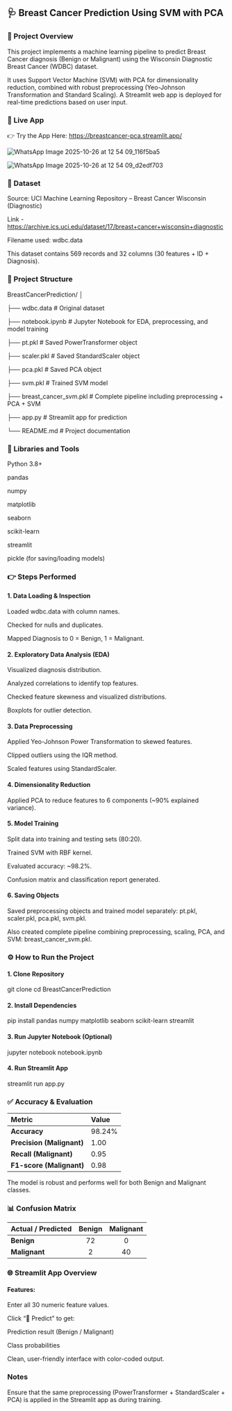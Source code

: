 ## 🩺 Breast Cancer Prediction Using SVM with PCA

### 📘 Project Overview

This project implements a machine learning pipeline to predict Breast Cancer diagnosis (Benign or Malignant) using the Wisconsin Diagnostic Breast Cancer (WDBC) dataset.

It uses Support Vector Machine (SVM) with PCA for dimensionality reduction, combined with robust preprocessing (Yeo-Johnson Transformation and Standard Scaling).
A Streamlit web app is deployed for real-time predictions based on user input.

### 🚀 Live App

👉 Try the App Here: https://breastcancer-pca.streamlit.app/

![WhatsApp Image 2025-10-26 at 12 54 09_116f5ba5](https://github.com/user-attachments/assets/3f0d11f5-e957-43a1-a571-0cca21f9b98a)

![WhatsApp Image 2025-10-26 at 12 54 09_d2edf703](https://github.com/user-attachments/assets/5a3a870b-496a-4d79-97b0-e63771fae621)

### 📂 Dataset

Source: UCI Machine Learning Repository – Breast Cancer Wisconsin (Diagnostic)

Link - https://archive.ics.uci.edu/dataset/17/breast+cancer+wisconsin+diagnostic

Filename used: wdbc.data

This dataset contains 569 records and 32 columns (30 features + ID + Diagnosis).

### 🧠 Project Structure

BreastCancerPrediction/
│

├── wdbc.data                  # Original dataset

├── notebook.ipynb             # Jupyter Notebook for EDA, preprocessing, and model training

├── pt.pkl                     # Saved PowerTransformer object

├── scaler.pkl                 # Saved StandardScaler object

├── pca.pkl                    # Saved PCA object

├── svm.pkl                    # Trained SVM model

├── breast_cancer_svm.pkl      # Complete pipeline including preprocessing + PCA + SVM

├── app.py                     # Streamlit app for prediction

└── README.md                  # Project documentation

### 🧩 Libraries and Tools

Python 3.8+

pandas

numpy

matplotlib

seaborn

scikit-learn

streamlit

pickle (for saving/loading models)

### 👉 Steps Performed

#### 1. Data Loading & Inspection

Loaded wdbc.data with column names.

Checked for nulls and duplicates.

Mapped Diagnosis to 0 = Benign, 1 = Malignant.

#### 2. Exploratory Data Analysis (EDA)

Visualized diagnosis distribution.

Analyzed correlations to identify top features.

Checked feature skewness and visualized distributions.

Boxplots for outlier detection.

#### 3. Data Preprocessing

Applied Yeo-Johnson Power Transformation to skewed features.

Clipped outliers using the IQR method.

Scaled features using StandardScaler.

#### 4. Dimensionality Reduction

Applied PCA to reduce features to 6 components (~90% explained variance).

#### 5. Model Training

Split data into training and testing sets (80:20).

Trained SVM with RBF kernel.

Evaluated accuracy: ~98.2%.

Confusion matrix and classification report generated.

#### 6. Saving Objects

Saved preprocessing objects and trained model separately:
pt.pkl, scaler.pkl, pca.pkl, svm.pkl.

Also created complete pipeline combining preprocessing, scaling, PCA, and SVM: breast_cancer_svm.pkl.

### ⚙️ How to Run the Project

#### 1. Clone Repository

git clone <your-repo-link>
cd BreastCancerPrediction

#### 2. Install Dependencies

pip install pandas numpy matplotlib seaborn scikit-learn streamlit

#### 3. Run Jupyter Notebook (Optional)

jupyter notebook notebook.ipynb

#### 4. Run Streamlit App

streamlit run app.py

### ✅ Accuracy & Evaluation

| Metric                    | Value  |
| :------------------------ | :----- |
| **Accuracy**              | 98.24% |
| **Precision (Malignant)** | 1.00   |
| **Recall (Malignant)**    | 0.95   |
| **F1-score (Malignant)**  | 0.98   |

The model is robust and performs well for both Benign and Malignant classes.

### 📊 Confusion Matrix

| Actual / Predicted | Benign | Malignant |
| ------------------ | :----: | :-------: |
| **Benign**         |   72   |     0     |
| **Malignant**      |    2   |     40    |

### 🌐 Streamlit App Overview

#### Features:

Enter all 30 numeric feature values.

Click “🎯 Predict” to get:

Prediction result (Benign / Malignant)

Class probabilities

Clean, user-friendly interface with color-coded output.

### Notes

Ensure that the same preprocessing (PowerTransformer + StandardScaler + PCA) is applied in the Streamlit app as during training.
